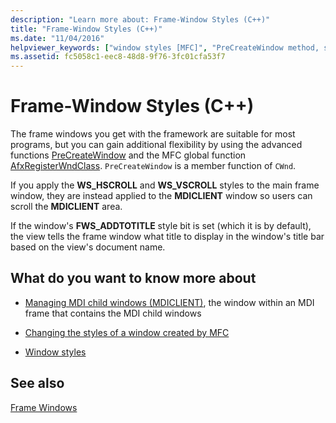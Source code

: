 ```yaml
---
description: "Learn more about: Frame-Window Styles (C++)"
title: "Frame-Window Styles (C++)"
ms.date: "11/04/2016"
helpviewer_keywords: ["window styles [MFC]", "PreCreateWindow method, setting window styles", "windows [MFC], MFC", "frame windows [MFC], styles", "MFC, frame windows", "styles [MFC], windows"]
ms.assetid: fc5058c1-eec8-48d8-9f76-3fc01cfa53f7
---
```

# Frame-Window Styles (C++)

The frame windows you get with the framework are suitable for most programs, but you can gain additional flexibility by using the advanced functions [PreCreateWindow](reference/cwnd-class.md#precreatewindow) and the MFC global function [AfxRegisterWndClass](reference/application-information-and-management.md#afxregisterwndclass). `PreCreateWindow` is a member function of `CWnd`.

If you apply the **WS_HSCROLL** and **WS_VSCROLL** styles to the main frame window, they are instead applied to the **MDICLIENT** window so users can scroll the **MDICLIENT** area.

If the window's **FWS_ADDTOTITLE** style bit is set (which it is by default), the view tells the frame window what title to display in the window's title bar based on the view's document name.

## What do you want to know more about

- [Managing MDI child windows (MDICLIENT)](managing-mdi-child-windows.md), the window within an MDI frame that contains the MDI child windows

- [Changing the styles of a window created by MFC](changing-the-styles-of-a-window-created-by-mfc.md)

- [Window styles](reference/styles-used-by-mfc.md#window-styles)

## See also

[Frame Windows](frame-windows.md)
